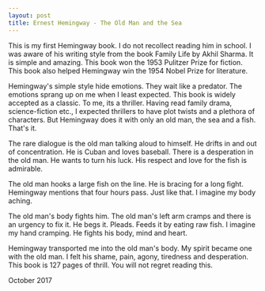 ```yaml
---
layout: post
title: Ernest Hemingway - The Old Man and the Sea
---
```

This is my first Hemingway book. I do not recollect reading him in school. I was aware of his writing style from the book Family Life by Akhil Sharma. It is simple and amazing. This book won the 1953 Pulitzer Prize for fiction. This book also helped Hemingway win the 1954 Nobel Prize for literature.

Hemingway's simple style hide emotions. They wait like a predator. The emotions sprang up on me when I least expected. This book is widely accepted as a classic. To me, its a thriller. Having read family drama, science-fiction etc., I expected thrillers to have plot twists and a plethora of characters. But Hemingway does it with only an old man, the sea and a fish. That's it.

The rare dialogue is the old man talking aloud to himself. He drifts in and out of concentration. He is Cuban and loves baseball. There is a desperation in the old man. He wants to turn his luck. His respect and love for the fish is admirable.

The old man hooks a large fish on the line. He is bracing for a long fight. Hemingway mentions that four hours pass. Just like that. I imagine my body aching.

The old man's body fights him. The old man's left arm cramps and there is an urgency to fix it. He begs it. Pleads. Feeds it by eating raw fish. I imagine my hand cramping. He fights his body, mind and heart.

Hemingway transported me into the old man's body. My spirit became one with the old man. I felt his shame, pain, agony, tiredness and desperation. This book is 127 pages of thrill. You will not regret reading this.

October 2017
